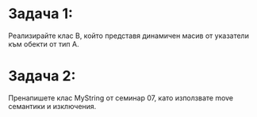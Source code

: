 # Задача 1: 
Реализирайте клас B, който представя динамичен масив от указатели към обекти от тип A.

# Задача 2: 
Пренапишете клас MyString от семинар 07, като използвате move семантики и изключения.
